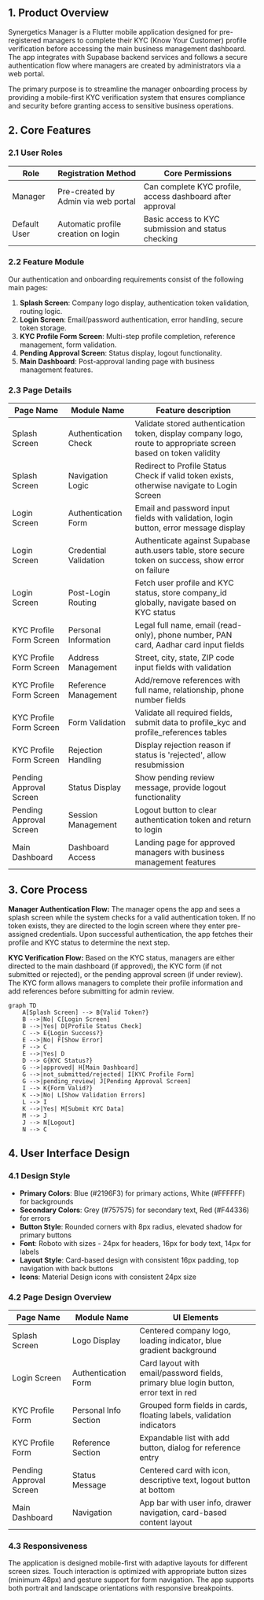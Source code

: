 ## 1. Product Overview
Synergetics Manager is a Flutter mobile application designed for pre-registered managers to complete their KYC (Know Your Customer) profile verification before accessing the main business management dashboard. The app integrates with Supabase backend services and follows a secure authentication flow where managers are created by administrators via a web portal.

The primary purpose is to streamline the manager onboarding process by providing a mobile-first KYC verification system that ensures compliance and security before granting access to sensitive business operations.

## 2. Core Features

### 2.1 User Roles
| Role | Registration Method | Core Permissions |
|------|---------------------|------------------|
| Manager | Pre-created by Admin via web portal | Can complete KYC profile, access dashboard after approval |
| Default User | Automatic profile creation on login | Basic access to KYC submission and status checking |

### 2.2 Feature Module
Our authentication and onboarding requirements consist of the following main pages:
1. **Splash Screen**: Company logo display, authentication token validation, routing logic.
2. **Login Screen**: Email/password authentication, error handling, secure token storage.
3. **KYC Profile Form Screen**: Multi-step profile completion, reference management, form validation.
4. **Pending Approval Screen**: Status display, logout functionality.
5. **Main Dashboard**: Post-approval landing page with business management features.

### 2.3 Page Details
| Page Name | Module Name | Feature description |
|-----------|-------------|---------------------|
| Splash Screen | Authentication Check | Validate stored authentication token, display company logo, route to appropriate screen based on token validity |
| Splash Screen | Navigation Logic | Redirect to Profile Status Check if valid token exists, otherwise navigate to Login Screen |
| Login Screen | Authentication Form | Email and password input fields with validation, login button, error message display |
| Login Screen | Credential Validation | Authenticate against Supabase auth.users table, store secure token on success, show error on failure |
| Login Screen | Post-Login Routing | Fetch user profile and KYC status, store company_id globally, navigate based on KYC status |
| KYC Profile Form Screen | Personal Information | Legal full name, email (read-only), phone number, PAN card, Aadhar card input fields |
| KYC Profile Form Screen | Address Management | Street, city, state, ZIP code input fields with validation |
| KYC Profile Form Screen | Reference Management | Add/remove references with full name, relationship, phone number fields |
| KYC Profile Form Screen | Form Validation | Validate all required fields, submit data to profile_kyc and profile_references tables |
| KYC Profile Form Screen | Rejection Handling | Display rejection reason if status is 'rejected', allow resubmission |
| Pending Approval Screen | Status Display | Show pending review message, provide logout functionality |
| Pending Approval Screen | Session Management | Logout button to clear authentication token and return to login |
| Main Dashboard | Dashboard Access | Landing page for approved managers with business management features |

## 3. Core Process

**Manager Authentication Flow:**
The manager opens the app and sees a splash screen while the system checks for a valid authentication token. If no token exists, they are directed to the login screen where they enter pre-assigned credentials. Upon successful authentication, the app fetches their profile and KYC status to determine the next step.

**KYC Verification Flow:**
Based on the KYC status, managers are either directed to the main dashboard (if approved), the KYC form (if not submitted or rejected), or the pending approval screen (if under review). The KYC form allows managers to complete their profile information and add references before submitting for admin review.

```mermaid
graph TD
    A[Splash Screen] --> B{Valid Token?}
    B -->|No| C[Login Screen]
    B -->|Yes| D[Profile Status Check]
    C --> E{Login Success?}
    E -->|No| F[Show Error]
    F --> C
    E -->|Yes| D
    D --> G{KYC Status?}
    G -->|approved| H[Main Dashboard]
    G -->|not_submitted/rejected| I[KYC Profile Form]
    G -->|pending_review| J[Pending Approval Screen]
    I --> K{Form Valid?}
    K -->|No| L[Show Validation Errors]
    L --> I
    K -->|Yes| M[Submit KYC Data]
    M --> J
    J --> N[Logout]
    N --> C
```

## 4. User Interface Design

### 4.1 Design Style
- **Primary Colors**: Blue (#2196F3) for primary actions, White (#FFFFFF) for backgrounds
- **Secondary Colors**: Grey (#757575) for secondary text, Red (#F44336) for errors
- **Button Style**: Rounded corners with 8px radius, elevated shadow for primary buttons
- **Font**: Roboto with sizes - 24px for headers, 16px for body text, 14px for labels
- **Layout Style**: Card-based design with consistent 16px padding, top navigation with back buttons
- **Icons**: Material Design icons with consistent 24px size

### 4.2 Page Design Overview
| Page Name | Module Name | UI Elements |
|-----------|-------------|-------------|
| Splash Screen | Logo Display | Centered company logo, loading indicator, blue gradient background |
| Login Screen | Authentication Form | Card layout with email/password fields, primary blue login button, error text in red |
| KYC Profile Form | Personal Info Section | Grouped form fields in cards, floating labels, validation indicators |
| KYC Profile Form | Reference Section | Expandable list with add button, dialog for reference entry |
| Pending Approval Screen | Status Message | Centered card with icon, descriptive text, logout button at bottom |
| Main Dashboard | Navigation | App bar with user info, drawer navigation, card-based content layout |

### 4.3 Responsiveness
The application is designed mobile-first with adaptive layouts for different screen sizes. Touch interaction is optimized with appropriate button sizes (minimum 48px) and gesture support for form navigation. The app supports both portrait and landscape orientations with responsive breakpoints.